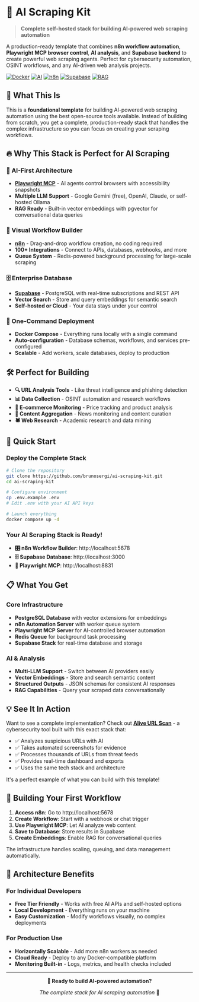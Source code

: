 # 🤖 AI Scraping Kit

> **Complete self-hosted stack for building AI-powered web scraping automation**

A production-ready template that combines **n8n workflow automation**, **Playwright MCP browser control**, **AI analysis**, and **Supabase backend** to create powerful web scraping agents. Perfect for cybersecurity automation, OSINT workflows, and any AI-driven web analysis projects.

[![Docker](https://img.shields.io/badge/Docker-Ready-2496ED?logo=docker)](https://docker.com) [![AI](https://img.shields.io/badge/AI-Multiple_LLMs-FF6B35)](https://n8n.io) [![n8n](https://img.shields.io/badge/Automation-n8n-FF6D5A)](https://n8n.io) [![Supabase](https://img.shields.io/badge/Backend-Supabase-3ECF8E)](https://supabase.com) [![RAG](https://img.shields.io/badge/RAG-pgvector-9333EA)](https://github.com/pgvector/pgvector)

## 🎯 What This Is

This is a **foundational template** for building AI-powered web scraping automation using the best open-source tools available. Instead of building from scratch, you get a complete, production-ready stack that handles the complex infrastructure so you can focus on creating your scraping workflows.

## 🔥 Why This Stack is Perfect for AI Scraping

### **🤖 AI-First Architecture**
- [**Playwright MCP**](https://github.com/microsoft/playwright-mcp) - AI agents control browsers with accessibility snapshots
- **Multiple LLM Support** - Google Gemini (free), OpenAI, Claude, or self-hosted Ollama
- **RAG Ready** - Built-in vector embeddings with pgvector for conversational data queries

### **🔧 Visual Workflow Builder**
- [**n8n**](https://docs.n8n.io/hosting/installation/docker/) - Drag-and-drop workflow creation, no coding required
- **100+ Integrations** - Connect to APIs, databases, webhooks, and more
- **Queue System** - Redis-powered background processing for large-scale scraping

### **🗄️ Enterprise Database**
- [**Supabase**](https://supabase.com/docs/guides/self-hosting/docker) - PostgreSQL with real-time subscriptions and REST API
- **Vector Search** - Store and query embeddings for semantic search
- **Self-hosted or Cloud** - Your data stays under your control

### **🐳 One-Command Deployment**
- **Docker Compose** - Everything runs locally with a single command
- **Auto-configuration** - Database schemas, workflows, and services pre-configured
- **Scalable** - Add workers, scale databases, deploy to production

## 🛠️ Perfect for Building

- **🔍 URL Analysis Tools** - Like threat intelligence and phishing detection
- **📊 Data Collection** - OSINT automation and research workflows  
- **🛒 E-commerce Monitoring** - Price tracking and product analysis
- **📰 Content Aggregation** - News monitoring and content curation
- **🕷️ Web Research** - Academic research and data mining

## 🚀 Quick Start

### Deploy the Complete Stack
```bash
# Clone the repository
git clone https://github.com/brunosergi/ai-scraping-kit.git
cd ai-scraping-kit

# Configure environment
cp .env.example .env
# Edit .env with your AI API keys

# Launch everything
docker compose up -d
```

### Your AI Scraping Stack is Ready!
- **🎛️ n8n Workflow Builder**: http://localhost:5678
- **🗄️ Supabase Database**: http://localhost:3000
- **🤖 Playwright MCP**: http://localhost:8831

## 📋 What You Get

### **Core Infrastructure**
- **PostgreSQL Database** with vector extensions for embeddings
- **n8n Automation Server** with worker queue system
- **Playwright MCP Server** for AI-controlled browser automation
- **Redis Queue** for background task processing
- **Supabase Stack** for real-time database and storage

### **AI & Analysis**
- **Multi-LLM Support** - Switch between AI providers easily
- **Vector Embeddings** - Store and search semantic content
- **Structured Outputs** - JSON schemas for consistent AI responses
- **RAG Capabilities** - Query your scraped data conversationally

## 💡 See It In Action

Want to see a complete implementation? Check out **[Alive URL Scan](https://github.com/brunosergi/alive-url-scan)** - a cybersecurity tool built with this exact stack that:

- ✅ Analyzes suspicious URLs with AI
- ✅ Takes automated screenshots for evidence  
- ✅ Processes thousands of URLs from threat feeds
- ✅ Provides real-time dashboard and exports
- ✅ Uses the same tech stack and architecture

It's a perfect example of what you can build with this template!

## 🎯 Building Your First Workflow

1. **Access n8n**: Go to http://localhost:5678
2. **Create Workflow**: Start with a webhook or chat trigger
3. **Use Playwright MCP**: Let AI analyze web content
4. **Save to Database**: Store results in Supabase
5. **Create Embeddings**: Enable RAG for conversational queries

The infrastructure handles scaling, queuing, and data management automatically.

## 🔄 Architecture Benefits

### **For Individual Developers**
- **Free Tier Friendly** - Works with free AI APIs and self-hosted options
- **Local Development** - Everything runs on your machine
- **Easy Customization** - Modify workflows visually, no complex deployments

### **For Production Use**  
- **Horizontally Scalable** - Add more n8n workers as needed
- **Cloud Ready** - Deploy to any Docker-compatible platform
- **Monitoring Built-in** - Logs, metrics, and health checks included

---

<div align="center">

**🚀 Ready to build AI-powered automation?**

*The complete stack for AI scraping automation* 🤖

</div>